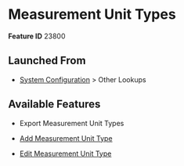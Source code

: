 # Measurement Unit Types

**Feature ID** 23800

## Launched From

- [System Configuration](System%20Configuration.md) > Other Lookups

## Available Features

- Export Measurement Unit Types

- [Add Measurement Unit Type](Add%20Measurement%20Unit%20Type.md)

- [Edit Measurement Unit Type](Edit%20Measurement%20Unit%20Type.md)



































































